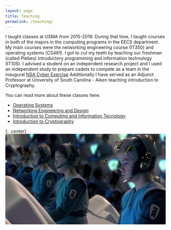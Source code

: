 ```yaml
---
layout: page
title: Teaching 
permalink: /teaching/
---
```


I taught classes at USMA from 2015-2019. During that time, I taught courses in both of the majors in the computing programs in the EECS department. My main courses were the networking engineering course (IT350) and operating systems (CS481). I got to cut my teeth by teaching our freshman (called Plebes) introductory programming and information technology (IT105). I advised a student on an independent research project and I used an independent study to prepare cadets to compete as a team in the inaugural [NSA Cyber Exercise](https://www.nsa.gov/What-We-Do/Cybersecurity/NCX/)
Additionally I have served as an Adjunct Professor at University of South Carolina - Aiken teaching introduction to Cryptography.

You can read more about these classes here:

* [Operating Systems](/teaching/cs-481-operating-systems)
* [Networking Engineering and Design](/teaching/cy-350-networking-engineering-and-design)
* [Introduction to Computing and Information Tecnology](/teaching/it-105-introduction-to-computing-and-information-technology)
* [Introduction to Cryptography](/teaching/cs-285-introduction-to-cryptopraphy)

{: .center}
![](/assets/pics/clones_learning.jpg)
